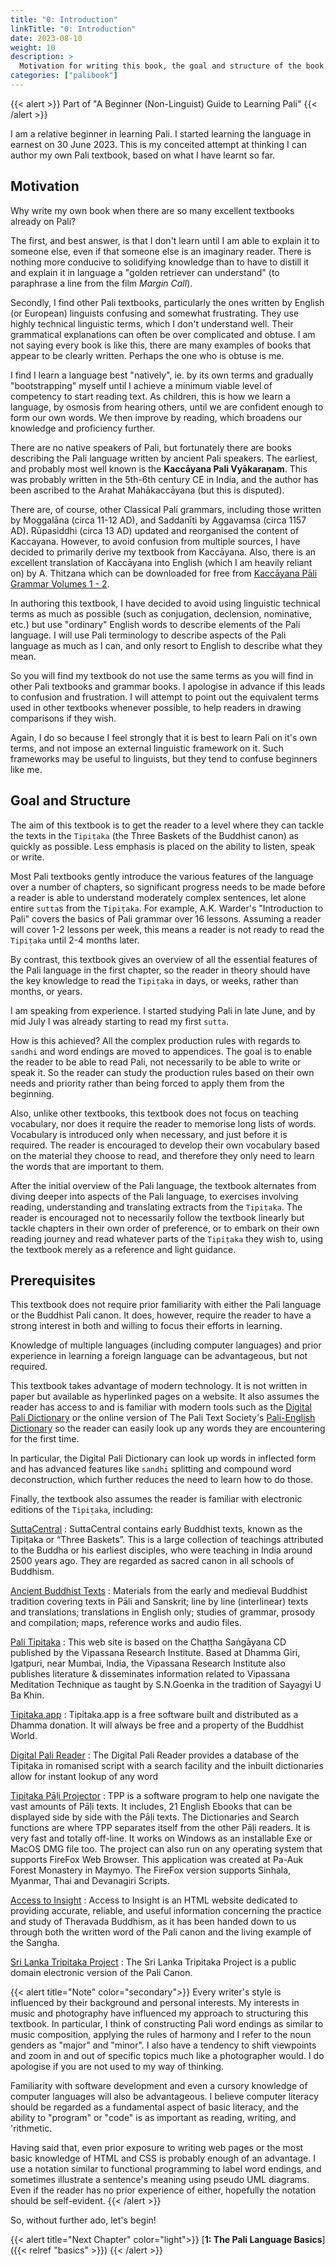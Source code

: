 ```yaml
---
title: "0: Introduction"
linkTitle: "0: Introduction"
date: 2023-08-10
weight: 10
description: >
  Motivation for writing this book, the goal and structure of the book, and prerequisites for the reader
categories: ["palibook"]
---
```


{{< alert >}}
Part of "A Beginner (Non-Linguist) Guide to Learning Pali"
{{< /alert >}}

I am a relative beginner in learning Pali. I started learning the language in
earnest on 30 June 2023. This is my conceited attempt at thinking I can author my own Pali textbook,
based on what I have learnt so far.

## Motivation

Why write my own book when there are so many excellent textbooks already on
Pali?

The first, and best answer, is that I don't learn until I am able to explain
it to someone else, even if that someone else is an imaginary reader. There is
nothing more conducive to solidifying knowledge than to have to distill it and
explain it in language a "golden retriever can understand" (to paraphrase a
line from the film *Margin Call*).

Secondly, I find other Pali textbooks, particularly the ones written by
English (or European) linguists confusing and somewhat frustrating. They use
highly technical linguistic terms, which I don't understand well. Their
grammatical explanations can often be over complicated and obtuse. I am not
saying every book is like this, there are many examples of books that appear to
be clearly written. Perhaps the one who is obtuse is me.

I find I learn a language best "natively", ie. by its own terms and gradually
"bootstrapping" myself until I achieve a minimum viable level of competency to
start reading text. As children, this is how we learn a language, by osmosis
from hearing others, until we are confident enough to form our own words.
We then improve by reading, which broadens our knowledge and proficiency
further.

There are no native speakers of Pali, but fortunately there are books
describing the Pali language written by ancient Pali speakers. The earliest,
and probably most well known is the **Kaccāyana Pali Vyākaraṇam**. This was
probably written in the 5th-6th century CE in India, and the author has been
ascribed to the Arahat Mahākaccāyana (but this is disputed).

There are, of course, other Classical Pali grammars, including those written by
Moggalāna (circa 11-12 AD), and Saddanīti by Aggavaṃsa (circa 1157 AD).
Rūpasiddhi (circa 13 AD) updated and reorganised the content of Kaccayana.
However, to avoid confusion from multiple sources, I have decided to
primarily derive my textbook from Kaccāyana. Also, there is an excellent
translation of Kaccāyana into English (which I am heavily reliant on)
by A. Thitzana which can be downloaded for free from
[Kaccāyana Pāli Grammar Volumes 1 - 2](https://store.pariyatti.org/kaccayana-pali-grammar-vol1-2).

In authoring this textbook, I have decided to avoid using linguistic technical
terms as much as possible (such as conjugation, declension, nominative, etc.)
but use "ordinary" English words to describe elements of the Pali language. I
will use Pali terminology to describe aspects of the Pali language as much as I
can, and only resort to English to describe what they mean.

So you will find my textbook do not use the same terms as you will find in
other Pali textbooks and grammar books. I apologise in advance if this leads
to confusion and frustration. I will attempt to point out the equivalent
terms used in other textbooks whenever possible, to help readers in drawing
comparisons if they wish.

Again, I do so because I feel strongly that it is best to learn Pali on it's
own terms, and not impose an external linguistic framework on it. Such
frameworks may be useful to linguists, but they tend to confuse beginners like
me.

## Goal and Structure

The aim of this textbook is to get the reader to a level where they can
tackle the texts in the `Tipiṭaka` (the Three Baskets of the Buddhist canon) as
quickly as possible. Less emphasis is placed on the ability to listen, speak
or write.

Most Pali textbooks gently introduce the various features of the language over
a number of chapters, so significant progress needs to be made before a reader
is able to understand moderately complex sentences, let alone entire `sutta`s
from the `Tipiṭaka`. For example, A.K. Warder's "Introduction to Pali" covers
the basics of Pali grammar over 16 lessons. Assuming a reader will cover 1-2
lessons per week, this means a reader is not ready to read the `Tipiṭaka` until
2-4 months later.

By contrast, this textbook gives an overview of all the essential features of
the Pali language in the first chapter, so the reader in theory should have
the key knowledge to read the `Tipiṭaka` in days, or weeks, rather than months,
or years.

I am speaking from experience. I started studying Pali in late June,
and by mid July I was already starting to read my first `sutta`.

How is this achieved? All the complex production rules with regards to `sandhi`
and word endings are moved to appendices. The goal is to enable the reader to
be able to read Pali, not necessarily to be able to write or speak it. So
the reader can study the production rules based on their own needs and priority
rather than being forced to apply them from the beginning.

Also, unlike other textbooks, this textbook does not focus on teaching
vocabulary, nor does it require the reader to memorise long lists of words.
Vocabulary is introduced only when necessary, and just before it is required.
The reader is encouraged to develop their own vocabulary based on the material
they choose to read, and therefore they only need to learn the words that are
important to them.

After the initial overview of the Pali language, the textbook alternates from
diving deeper into aspects of the Pali language, to exercises involving
reading, understanding and translating extracts from the `Tipiṭaka`. The
reader is encouraged not to necessarily follow the textbook linearly but
tackle chapters in their own order of preference, or to embark on their own
reading journey and read whatever parts of the `Tipiṭaka` they wish to,
using the textbook merely as a reference and light guidance.

## Prerequisites

This textbook does not require prior familiarity with either the Pali
language or the Buddhist Pali canon. It does, however, require the reader
to have a strong interest in both and willing to focus their efforts in
learning.

Knowledge of multiple languages (including computer languages) and prior
experience in learning a foreign language can be advantageous, but not
required.

This textbook takes advantage of modern technology. It is not written in
paper but available as hyperlinked pages on a website. It also assumes the
reader has access to and is familiar with modern tools such as the
[Digital Pali Dictionary](https://digitalpalidictionary.github.io/) or the
online version of The Pali Text Society's
[Pali-English Dictionary](https://dsal.uchicago.edu/dictionaries/pali/) so the
reader can easily look up any words they are encountering for the first time.

In particular, the Digital Pali Dictionary can look up words in inflected form
and has advanced features like `sandhi` splitting and compound word
deconstruction, which further reduces the need to learn how to do those.

Finally, the textbook also assumes the reader is familiar with electronic
editions of the `Tipiṭaka`, including:

[SuttaCentral](https://suttacentral.net)
: SuttaCentral contains early Buddhist texts, known as the Tipiṭaka or “Three Baskets”. This is a large collection of teachings attributed to the Buddha or his earliest disciples, who were teaching in India around 2500 years ago. They are regarded as sacred canon in all schools of Buddhism.

[Ancient Buddhist Texts](https://www.ancient-buddhist-texts.net)
: Materials from the early and medieval Buddhist tradition covering texts in Pāli and Sanskrit; line by line (interlinear) texts and translations; translations in English only; studies of grammar, prosody and compilation; maps, reference works and audio files.

[Pali Tipitaka](https://tipitaka.org)
: This web site is based on the Chaṭṭha Saṅgāyana CD published by the Vipassana Research Institute. Based at Dhamma Giri, Igatpuri, near Mumbai, India, the Vipassana Research Institute also publishes literature & disseminates information related to Vipassana Meditation Technique as taught by S.N.Goenka in the tradition of Sayagyi U Ba Khin.

[Tipitaka.app](https://tipitaka.app)
: Tipitaka.app is a free software built and distributed as a Dhamma donation. It will always be free and a property of the Buddhist World.

[Digital Pali Reader](https://www.digitalpalireader.online)
: The Digital Pali Reader provides a database of the Tipiṭaka in romanised script with a search facility and the inbuilt dictionaries allow for instant lookup of any word

[Tipiṭaka Pāḷi Projector](https://americanmonk.org/tipitaka-pali-projector/)
: TPP is a software program to help one navigate the vast amounts of Pāḷi texts. It includes, 21 English Ebooks that can be displayed side by side with the Pāḷi texts. The Dictionaries and Search functions are where TPP separates itself from the other Pāḷi readers. It is very fast and totally off-line. It works on Windows as an installable Exe or MacOS DMG file too. The project can also run on any operating system that supports FireFox Web Browser. This application was created at Pa-Auk Forest Monastery in Maymyo. The FireFox version supports Sinhala, Myanmar, Thai and Devanagiri Scripts.

[Access to Insight](https://www.accesstoinsight.org)
: Access to Insight is an HTML website dedicated to providing accurate, reliable, and useful information concerning the practice and study of Theravada Buddhism, as it has been handed down to us through both the written word of the Pali canon and the living example of the Sangha.

[Sri Lanka Tripitaka Project](https://www.accesstoinsight.org/tipitaka/sltp/index.html)
: The Sri Lanka Tripitaka Project is a public domain electronic version of the Pali Canon.

{{< alert title="Note" color="secondary">}}
Every writer's style is influenced by their background and personal interests.
My interests in music and photography have influenced my approach to
structuring this textbook. In particular, I think of constructing Pali word
endings as similar to music composition, applying the rules of harmony
and I refer to the noun genders as "major" and "minor". I also have a tendency
to shift viewpoints and zoom in and out of specific topics much like a
photographer would. I do apologise if you are not used to my way of thinking.

Familiarity with software development and even a cursory knowledge of
computer languages will also be advantageous. I believe computer literacy
should be regarded as a fundamental aspect of basic literacy, and the ability
to "program" or "code" is as important as reading, writing, and 'rithmetic.

Having said that, even prior exposure to writing web pages or the most basic
knowledge of HTML and CSS is probably enough of an advantage. I use a notation
similar to functional programming to label word endings, and sometimes
illustrate a sentence's meaning using pseudo UML diagrams. Even if the reader
has no prior experience of either, hopefully the notation should be
self-evident.
{{< /alert >}}

So, without further ado, let's begin!

{{< alert title="Next Chapter" color="light">}}
[**1: The Pali Language Basics**]({{< relref "basics" >}})
{{< /alert >}}
